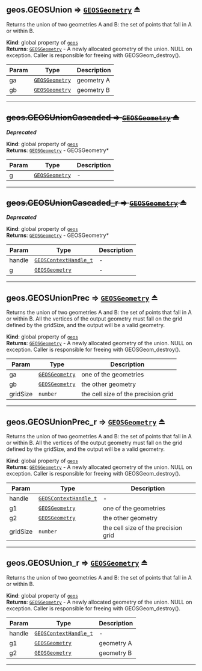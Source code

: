 <a name="exp_module_geos--geos.GEOSUnion"></a>

## geos.GEOSUnion ⇒ [<code>GEOSGeometry</code>](/typedefs-enums/typedefs-enums.html#GEOSGeometry) ⏏
Returns the union of two geometries A and B: the set of points that fall in A or within B.

**Kind**: global property of [<code>geos</code>](/typedefs-enums/typedefs-enums.html#module_geos)  
**Returns**: [<code>GEOSGeometry</code>](/typedefs-enums/typedefs-enums.html#GEOSGeometry) - A newly allocated geometry of the union. NULL on exception. Caller is responsible for freeing with GEOSGeom_destroy().  

| Param | Type | Description |
| --- | --- | --- |
| ga | [<code>GEOSGeometry</code>](/typedefs-enums/typedefs-enums.html#GEOSGeometry) | geometry A |
| gb | [<code>GEOSGeometry</code>](/typedefs-enums/typedefs-enums.html#GEOSGeometry) | geometry B |


---
<a name="exp_module_geos--geos.GEOSUnionCascaded"></a>

## ~~geos.GEOSUnionCascaded ⇒ [<code>GEOSGeometry</code>](/typedefs-enums/typedefs-enums.html#GEOSGeometry) ⏏~~
***Deprecated***

**Kind**: global property of [<code>geos</code>](/typedefs-enums/typedefs-enums.html#module_geos)  
**Returns**: [<code>GEOSGeometry</code>](/typedefs-enums/typedefs-enums.html#GEOSGeometry) - GEOSGeometry*  

| Param | Type | Description |
| --- | --- | --- |
| g | [<code>GEOSGeometry</code>](/typedefs-enums/typedefs-enums.html#GEOSGeometry) | - |


---
<a name="exp_module_geos--geos.GEOSUnionCascaded_r"></a>

## ~~geos.GEOSUnionCascaded\_r ⇒ [<code>GEOSGeometry</code>](/typedefs-enums/typedefs-enums.html#GEOSGeometry) ⏏~~
***Deprecated***

**Kind**: global property of [<code>geos</code>](/typedefs-enums/typedefs-enums.html#module_geos)  
**Returns**: [<code>GEOSGeometry</code>](/typedefs-enums/typedefs-enums.html#GEOSGeometry) - GEOSGeometry*  

| Param | Type | Description |
| --- | --- | --- |
| handle | [<code>GEOSContextHandle\_t</code>](/typedefs-enums/typedefs-enums.html#GEOSContextHandle_t) | - |
| g | [<code>GEOSGeometry</code>](/typedefs-enums/typedefs-enums.html#GEOSGeometry) | - |


---
<a name="exp_module_geos--geos.GEOSUnionPrec"></a>

## geos.GEOSUnionPrec ⇒ [<code>GEOSGeometry</code>](/typedefs-enums/typedefs-enums.html#GEOSGeometry) ⏏
Returns the union of two geometries A and B: the set of points that fall in A or within B. All the vertices of the output geometry must fall on the grid defined by the gridSize, and the output will be a valid geometry.

**Kind**: global property of [<code>geos</code>](/typedefs-enums/typedefs-enums.html#module_geos)  
**Returns**: [<code>GEOSGeometry</code>](/typedefs-enums/typedefs-enums.html#GEOSGeometry) - A newly allocated geometry of the union. NULL on exception. Caller is responsible for freeing with GEOSGeom_destroy().  

| Param | Type | Description |
| --- | --- | --- |
| ga | [<code>GEOSGeometry</code>](/typedefs-enums/typedefs-enums.html#GEOSGeometry) | one of the geometries |
| gb | [<code>GEOSGeometry</code>](/typedefs-enums/typedefs-enums.html#GEOSGeometry) | the other geometry |
| gridSize | <code>number</code> | the cell size of the precision grid |


---
<a name="exp_module_geos--geos.GEOSUnionPrec_r"></a>

## geos.GEOSUnionPrec\_r ⇒ [<code>GEOSGeometry</code>](/typedefs-enums/typedefs-enums.html#GEOSGeometry) ⏏
Returns the union of two geometries A and B: the set of points that fall in A or within B. All the vertices of the output geometry must fall on the grid defined by the gridSize, and the output will be a valid geometry.

**Kind**: global property of [<code>geos</code>](/typedefs-enums/typedefs-enums.html#module_geos)  
**Returns**: [<code>GEOSGeometry</code>](/typedefs-enums/typedefs-enums.html#GEOSGeometry) - A newly allocated geometry of the union. NULL on exception. Caller is responsible for freeing with GEOSGeom_destroy().  

| Param | Type | Description |
| --- | --- | --- |
| handle | [<code>GEOSContextHandle\_t</code>](/typedefs-enums/typedefs-enums.html#GEOSContextHandle_t) | - |
| g1 | [<code>GEOSGeometry</code>](/typedefs-enums/typedefs-enums.html#GEOSGeometry) | one of the geometries |
| g2 | [<code>GEOSGeometry</code>](/typedefs-enums/typedefs-enums.html#GEOSGeometry) | the other geometry |
| gridSize | <code>number</code> | the cell size of the precision grid |


---
<a name="exp_module_geos--geos.GEOSUnion_r"></a>

## geos.GEOSUnion\_r ⇒ [<code>GEOSGeometry</code>](/typedefs-enums/typedefs-enums.html#GEOSGeometry) ⏏
Returns the union of two geometries A and B: the set of points that fall in A or within B.

**Kind**: global property of [<code>geos</code>](/typedefs-enums/typedefs-enums.html#module_geos)  
**Returns**: [<code>GEOSGeometry</code>](/typedefs-enums/typedefs-enums.html#GEOSGeometry) - A newly allocated geometry of the union. NULL on exception. Caller is responsible for freeing with GEOSGeom_destroy().  

| Param | Type | Description |
| --- | --- | --- |
| handle | [<code>GEOSContextHandle\_t</code>](/typedefs-enums/typedefs-enums.html#GEOSContextHandle_t) | - |
| g1 | [<code>GEOSGeometry</code>](/typedefs-enums/typedefs-enums.html#GEOSGeometry) | geometry A |
| g2 | [<code>GEOSGeometry</code>](/typedefs-enums/typedefs-enums.html#GEOSGeometry) | geometry B |


---
